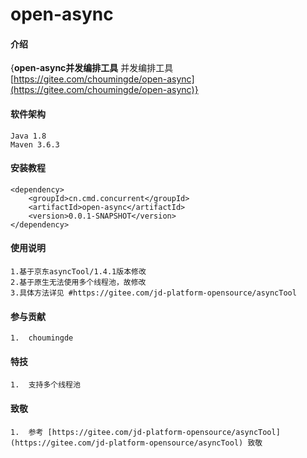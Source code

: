 # open-async

#### 介绍
{**open-async并发编排工具**
并发编排工具 [https://gitee.com/choumingde/open-async](https://gitee.com/choumingde/open-async)}

#### 软件架构
    Java 1.8
    Maven 3.6.3

#### 安装教程

    <dependency>
        <groupId>cn.cmd.concurrent</groupId>
        <artifactId>open-async</artifactId>
        <version>0.0.1-SNAPSHOT</version>
    </dependency>

#### 使用说明

    1.基于京东asyncTool/1.4.1版本修改
    2.基于原生无法使用多个线程池，故修改
    3.具体方法详见 #https://gitee.com/jd-platform-opensource/asyncTool

#### 参与贡献

    1.  choumingde

#### 特技

    1.  支持多个线程池

#### 致敬

    1.  参考 [https://gitee.com/jd-platform-opensource/asyncTool](https://gitee.com/jd-platform-opensource/asyncTool) 致敬

